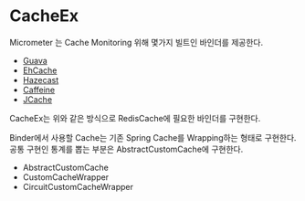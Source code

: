 # CacheEx

Micrometer 는 Cache Monitoring 위해 몇가지 빌트인 바인더를 제공한다. 
* [Guava](https://github.com/micrometer-metrics/micrometer/blob/master/micrometer-core/src/main/java/io/micrometer/core/instrument/binder/cache/GuavaCacheMetrics.java#L31)
* [EhCache](https://github.com/micrometer-metrics/micrometer/blob/master/micrometer-core/src/main/java/io/micrometer/core/instrument/binder/cache/EhCache2Metrics.java#L28)
* [Hazecast](https://github.com/micrometer-metrics/micrometer/blob/master/micrometer-core/src/main/java/io/micrometer/core/instrument/binder/cache/HazelcastCacheMetrics.java#L27)
* [Caffeine](https://github.com/micrometer-metrics/micrometer/blob/master/micrometer-core/src/main/java/io/micrometer/core/instrument/binder/cache/CaffeineCacheMetrics.java#L42)
* [JCache](https://github.com/micrometer-metrics/micrometer/blob/master/micrometer-core/src/main/java/io/micrometer/core/instrument/binder/cache/JCacheMetrics.java)

CacheEx는 위와 같은 방식으로 RedisCache에 필요한 바인더를 구현한다.

Binder에서 사용할 Cache는 기존 Spring Cache를 Wrapping하는 형태로 구현한다. 공통 구현인 통계를 뽑는 부분은 AbstractCustomCache에 구현한다.
* AbstractCustomCache
* CustomCacheWrapper
* CircuitCustomCacheWrapper


